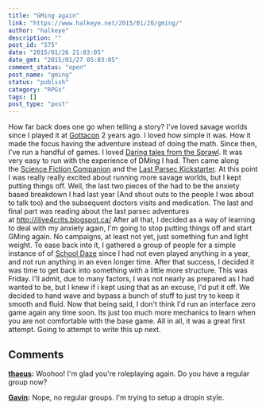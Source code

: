 ```yaml
---
title: "GMing again"
link: "https://www.halkeye.net/2015/01/26/gming/"
author: "halkeye"
description: ""
post_id: "575"
date: "2015/01/26 21:03:05"
date_gmt: "2015/01/27 05:03:05"
comment_status: "open"
post_name: "gming"
status: "publish"
category: "RPGs"
tags: []
post_type: "post"
---
```


How far back does one go when telling a story? I've loved savage worlds since I played it at [Gottacon](http://www.gottacon.com) 2 years ago. I loved how simple it was. How it made the focus having the adventure instead of doing the math. Since then, I've run a handful of games. I loved [Daring tales from the Sprawl](http://rpg.drivethrustuff.com/product/65369/DTotSprawl-01-Family-Affair--Extraction-101). It was very easy to run with the experience of DMing I had. Then came along the [Science Fiction Companion](http://rpg.drivethrustuff.com/product/125438/Savage-Worlds-Science-Fiction-Companion) and the [Last Parsec Kickstarter](https://www.kickstarter.com/projects/545820095/the-last-parsec-savage-worlds). At this point I was really really excited about running more savage worlds, but I kept putting things off. Well, the last two pieces of the had to be the anxiety based breakdown I had last year (And shout outs to the people I was about to talk too) and the subsequent doctors visits and medication. The last and final part was reading about the last parsec adventures at <http://ilive4crits.blogspot.ca/> After all that, I decided as a way of learning to deal with my anxiety again, I'm going to stop putting things off and start GMing again. No campaigns, at least not yet, just something fun and light weight. To ease back into it, I gathered a group of people for a simple instance of of [School Daze](http://www.sandandsteam.net/schooldaze-2/#school-daze) since I had not even played anything in a year, and not run anything in an even longer time. After that success, I decided it was time to get back into something with a little more structure. This was Friday. I'll admit, due to many factors, I was not nearly as prepared as I had wanted to be, but I knew if i kept using that as an excuse, I'd put it off. We decided to hand wave and bypass a bunch of stuff to just try to keep it smooth and fluid. Now that being said, I don't think I'd run an interface zero game again any time soon. Its just too much more mechanics to learn when you are not comfortable with the base game. All in all, it was a great first attempt. Going to attempt to write this up next.

## Comments

**[thaeus](#5726 "2015-01-27 11:57:00"):** Woohoo! I'm glad you're roleplaying again. Do you have a regular group now?

**[Gavin](#5727 "2015-01-27 13:16:00"):** Nope, no regular groups. I'm trying to setup a dropin style.

